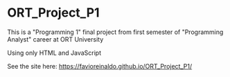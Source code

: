 # ORT_Project_P1

This is a "Programming 1" final project from first semester of "Programming Analyst" career at ORT University 

Using only HTML and JavaScript

See the site here: https://favioreinaldo.github.io/ORT_Project_P1/
